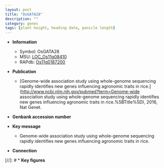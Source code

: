 ```yaml
---
layout: post
title: "OsGATA28"
description: ""
category: genes
tags: [plant height, heading date, panicle length]
---
```


* **Information**  
    + Symbol: OsGATA28  
    + MSU: [LOC_Os11g08410](http://rice.uga.edu/cgi-bin/ORF_infopage.cgi?orf=LOC_Os11g08410)  
    + RAPdb: [Os11g0187200](https://rapdb.dna.affrc.go.jp/locus/?name=Os11g0187200)  

* **Publication**  
    + [Genome-wide association study using whole-genome sequencing rapidly identifies new genes influencing agronomic traits in rice.](http://www.ncbi.nlm.nih.gov/pubmed?term=Genome-wide association study using whole-genome sequencing rapidly identifies new genes influencing agronomic traits in rice.%5BTitle%5D), 2016, Nat Genet.

* **Genbank accession number**  

* **Key message**  
    + Genome-wide association study using whole-genome sequencing rapidly identifies new genes influencing agronomic traits in rice.

* **Connection**  

[//]: # * **Key figures**  


